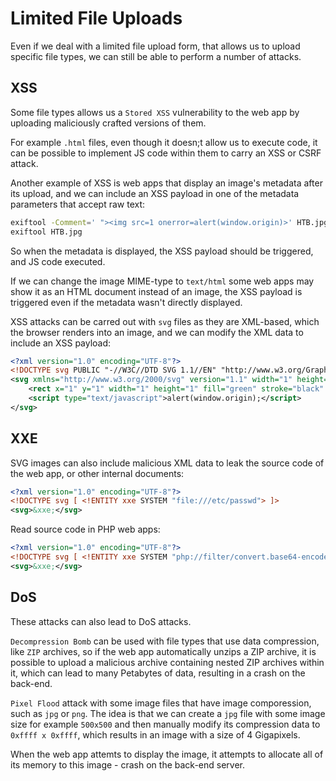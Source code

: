 # Limited File Uploads

Even if we deal with a limited file upload form, that allows us to upload specific file types, we can still be able to perform a number of attacks.

## XSS

Some file types allows us a `Stored XSS` vulnerability to the web app by uploading maliciously crafted versions of them.

For example `.html` files, even though it doesn;t allow us to execute code, it can be possible to implement JS code within them to carry an XSS or CSRF attack.

Another example of XSS is web apps that display an image's metadata after its upload, and we can include an XSS payload in one of the metadata parameters that accept raw text:

```sh
exiftool -Comment=' "><img src=1 onerror=alert(window.origin)>' HTB.jpg
exiftool HTB.jpg
```

So when the metadata is displayed, the XSS payload should be triggered, and JS code executed.

If we can change the image MIME-type to `text/html` some web apps may show it as an HTML document instead of an image, the XSS payload is triggered even if the metadata wasn't directly displayed.

XSS attacks can be carred out with `svg` files as they are XML-based, which the browser renders into an image, and we can modify the XML data to include an XSS payload:

```xml
<?xml version="1.0" encoding="UTF-8"?>
<!DOCTYPE svg PUBLIC "-//W3C//DTD SVG 1.1//EN" "http://www.w3.org/Graphics/SVG/1.1/DTD/svg11.dtd">
<svg xmlns="http://www.w3.org/2000/svg" version="1.1" width="1" height="1">
    <rect x="1" y="1" width="1" height="1" fill="green" stroke="black" />
    <script type="text/javascript">alert(window.origin);</script>
</svg>
```

## XXE

SVG images can also include malicious XML data to leak the source code of the web app, or other internal documents:

```xml
<?xml version="1.0" encoding="UTF-8"?>
<!DOCTYPE svg [ <!ENTITY xxe SYSTEM "file:///etc/passwd"> ]>
<svg>&xxe;</svg>
```

Read source code in PHP web apps:

```xml
<?xml version="1.0" encoding="UTF-8"?>
<!DOCTYPE svg [ <!ENTITY xxe SYSTEM "php://filter/convert.base64-encode/resource=index.php"> ]>
<svg>&xxe;</svg>
```

## DoS

These attacks can also lead to DoS attacks.

`Decompression Bomb` can be used with file types that use data compression, like `ZIP` archives, so if the web app automatically unzips a ZIP archive, it is possible to upload a malicious archive containing nested ZIP archives within it, which can lead to many Petabytes of data, resulting in a crash on the back-end.

`Pixel Flood` attack with some image files that have image comporession, such as `jpg` or `png`. The idea is that we can create a `jpg` file with some image size for example `500x500` and then manually modify its compression data to `0xffff x 0xffff`, which results in an image with a size of 4 Gigapixels. 

When the web app attemts to display the image, it attempts to allocate all of its memory to this image - crash on the back-end server.

